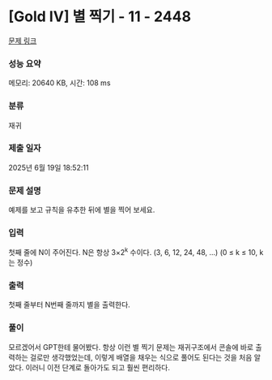 # [Gold IV] 별 찍기 - 11 - 2448 

[문제 링크](https://www.acmicpc.net/problem/2448) 

### 성능 요약

메모리: 20640 KB, 시간: 108 ms

### 분류

재귀

### 제출 일자

2025년 6월 19일 18:52:11

### 문제 설명

<p>예제를 보고 규칙을 유추한 뒤에 별을 찍어 보세요.</p>

### 입력 

 <p>첫째 줄에 N이 주어진다. N은 항상 3×2<sup>k</sup> 수이다. (3, 6, 12, 24, 48, ...) (0 ≤ k ≤ 10, k는 정수)</p>

### 출력 

 <p>첫째 줄부터 N번째 줄까지 별을 출력한다.</p>

 ### 풀이 

 <p>모르겠어서 GPT한테 물어봤다. 항상 이런 별 찍기 문제는 재귀구조에서 콘솔에 바로 출력하는 걸로만 생각했었는데, 이렇게 배열을 채우는 식으로 풀어도 된다는 것을 처음 알았다. 이러니 이전 단계로 돌아가도 되고 훨씬 편리하다. </p>

